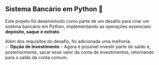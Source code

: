 ## Sistema Bancário em Python 🏦  

Este projeto foi desenvolvido como parte de um desafio para criar um sistema bancário em Python, implementando as operações essenciais: **depósito, saque e extrato**.  

Além dos requisitos do desafio, foi adicionada uma melhoria:  
✅ **Opção de Investimento** – Agora é possível investir parte do saldo e, posteriormente, sacar esse valor da conta de investimentos, retornando para o saldo da conta comum.
